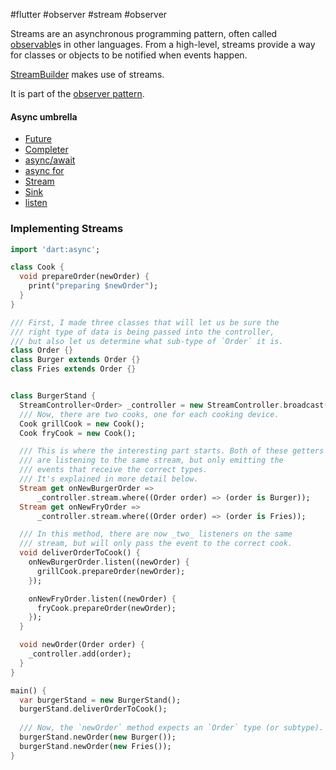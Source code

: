 #flutter #observer #stream #observer 

Streams are an asynchronous programming pattern, often called [observable](/observable)s in other languages. From a high-level, streams provide a way for classes or objects to be notified when events happen.

[StreamBuilder](/StreamBuilder) makes use of streams.

It is part of the [observer pattern](/techstack/flutter/observer%20pattern.md).

#### Async umbrella
- [Future](/techstack/flutter/Future.md)
- [Completer](/techstack/flutter/Completer)
- [async/await](/techstack/flutter/async-await.md)
- [async for](/async%20for)
- [Stream](/techstack/flutter/Stream.md)
- [Sink](/techstack/flutter/Sink.md)
- [listen](/techstack/flutter/listen)

### Implementing Streams
```dart
import 'dart:async';

class Cook {
  void prepareOrder(newOrder) {
    print("preparing $newOrder");
  }
}

/// First, I made three classes that will let us be sure the
/// right type of data is being passed into the controller,
/// but also let us determine what sub-type of `Order` it is.
class Order {}
class Burger extends Order {}
class Fries extends Order {}


class BurgerStand {
  StreamController<Order> _controller = new StreamController.broadcast();
  /// Now, there are two cooks, one for each cooking device.
  Cook grillCook = new Cook();
  Cook fryCook = new Cook();

  /// This is where the interesting part starts. Both of these getters
  /// are listening to the same stream, but only emitting the 
  /// events that receive the correct types. 
  /// It's explained in more detail below.
  Stream get onNewBurgerOrder => 
      _controller.stream.where((Order order) => (order is Burger));
  Stream get onNewFryOrder =>
      _controller.stream.where((Order order) => (order is Fries));

  /// In this method, there are now _two_ listeners on the same
  /// stream, but will only pass the event to the correct cook.
  void deliverOrderToCook() {
    onNewBurgerOrder.listen((newOrder) {
      grillCook.prepareOrder(newOrder);
    });

    onNewFryOrder.listen((newOrder) {
      fryCook.prepareOrder(newOrder);
    });
  }

  void newOrder(Order order) {
    _controller.add(order);
  }
}

main() {
  var burgerStand = new BurgerStand();
  burgerStand.deliverOrderToCook();
  
  /// Now, the `newOrder` method expects an `Order` type (or subtype).
  burgerStand.newOrder(new Burger()); 
  burgerStand.newOrder(new Fries());
}
```